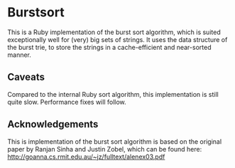 Burstsort
=========

This is a Ruby implementation of the burst sort algorithm, which is suited exceptionally well for (very) big sets of strings. It uses the data structure of the burst trie, to store the strings in a cache-efficient and near-sorted manner.

Caveats
-------

Compared to the internal Ruby sort algorithm, this implementation is still quite slow. Performance fixes will follow.

Acknowledgements
----------------

This is implementation of the burst sort algorithm is based on the original paper by Ranjan Sinha and Justin Zobel, which can be found here: http://goanna.cs.rmit.edu.au/~jz/fulltext/alenex03.pdf